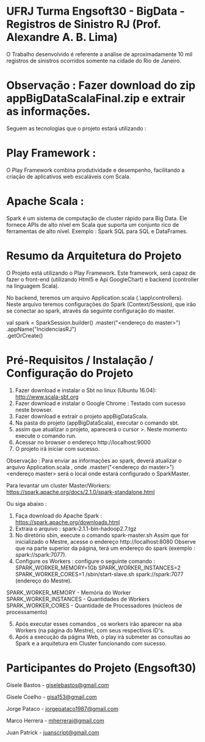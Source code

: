 # UFRJ Turma Engsoft30 - BigData - Registros de Sinistro RJ (Prof. Alexandre A. B. Lima)

O Trabalho desenvolvido é referente a análise de aproximadamente 10 mil registros de sinistros ocorridos somente na cidade do Rio de Janeiro.

# Observação : Fazer download do zip appBigDataScalaFinal.zip e extrair as informações.



Seguem as tecnologias que o projeto estará utilizando :

# Play Framework : 
O Play Framework combina produtividade e desempenho, facilitando a criação de aplicativos web escaláveis com Scala.

# Apache Scala :
Spark é um sistema de computação de cluster rápido para Big Data. Ele fornece APIs de alto nível em Scala que 
suporta um conjunto rico de ferramentas de alto nível. Exemplo : Spark SQL para SQL e DataFrames.

# Resumo da Arquitetura do Projeto
O Projeto está utilizando o Play Framework. Este framework, será capaz de fazer o front-end (utilizando Html5 e Api GoogleChart) e backend (controller na linguagem Scala).

No backend, teremos um arquivo Application.scala (.\app\controllers). Neste arquivo teremos configurações do Spark (Context/Session), que irão se conectar ao spark, através da seguinte configuração do master.

 val spark = SparkSession.builder()
		  .master("<endereço do master>")
		  .appName("IncidenciasRJ")		  
		  .getOrCreate()


# Pré-Requisitos / Instalação / Configuração do Projeto

1. Fazer download e instalar o Sbt no linux (Ubuntu 16.04):  http://www.scala-sbt.org
2. Fazer download e instalar o Google Chrome : Testado com sucesso neste browser.
3. Fazer download e extrair o projeto appBigDataScala.
4. Na pasta do projeto (appBigDataScala), executar o comando sbt.
5. assim que atualizar o projeto, aparecerá o cursor >. Neste momento execute o comando run.
6. Acessar no browser o endereço http://localhost:9000
7. O projeto irá iniciar com sucesso.

Observação :
Para enviar as informações ao spark, deverá atualizar o arquivo Application.scala , onde .master("<endereço do master>") 
<endereço master> será o local onde estará configurado o SparkMaster.

Para levantar um cluster Master/Workers: 
https://spark.apache.org/docs/2.1.0/spark-standalone.html

Ou siga abaixo :

1. Faça download do Apache Spark  : https://spark.apache.org/downloads.html
2. Extraia o arquivo : spark-2.1.1-bin-hadoop2.7.tgz
3. No diretório sbin, execute o comando spark-master.sh 
Assim que for inicializado o Mestre, acesse o endereço http://localhost:8080
Observe que na parte superior da página, terá um endereço do spark (exemplo : spark://spark:7077).
4. Configure os Workers : configure o seguinte comando :
SPARK_WORKER_MEMORY=1Gb SPARK_WORKER_INSTANCES=2 SPARK_WORKER_CORES=1 <endereco da pasta do Apache Spark>/sbin/start-slave.sh spark://spark:7077 (endereço do Mestre).

SPARK_WORKER_MEMORY    - Memória do Worker
SPARK_WORKER_INSTANCES - Quantidades de Workers
SPARK_WORKER_CORES     - Quantidade de Processadores (núcleos de processamento)

5. Após executar esses comandos , os workers irão aparecer na aba Workers (na página do Mestre), com seus respectivos ID's.
6. Após a execução da página Web, o play irá submeter as consultas ao Spark e a arquitetura em Cluster funcionando com sucesso.

# Participantes do Projeto (Engsoft30) 
Gisele Bastos 	- giselebastos@gmail.com 

Gisele Coelho 	- gisa153@gmail.com 

Jorge Pataco  	- jorgepataco1987@gmail.com 

Marco Herrera 	- mherreraj@gmail.com 

Juan Patrick    - juanscript@gmail.com
